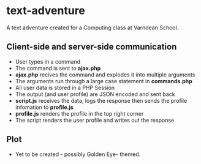 text-adventure
==============

A text adventure created for a Computing class at Varndean School.

Client-side and server-side communication
-----------------------------------------

  * User types in a command
  * The command is sent to **ajax.php**
  * **ajax.php** recives the command and explodes it into multiple arguments
  * The arguments run through a large case statement in **commands.php**
  * All user data is stored in a PHP Session
  * The output (and user profile) are JSON encoded and sent back
  * **script.js** receives the data, logs the response then sends the profile infomation to **profile.js**
  * **profile.js** renders the profile in the top right corner
  * The script renders the user profile and writes out the response

Plot
----

* Yet to be created - possibly Golden Eye- themed.
